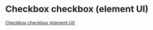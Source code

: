 # Checkbox checkbox (element UI)
[Checkbox checkbox (element UI)](https://aiwithcloud.com/2022/09/19/checkbox_checkbox_element_ui/)
